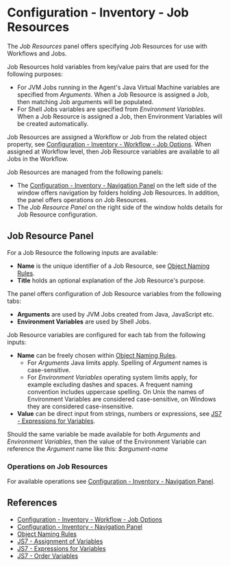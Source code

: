 # Configuration - Inventory - Job Resources

The *Job Resources* panel offers specifying Job Resources for use with Workflows and Jobs.

Job Resources hold variables from key/value pairs that are used for the following purposes:

- For JVM Jobs running in the Agent's Java Virtual Machine variables are specified from *Arguments*. When a Job Resource is assigned a Job, then matching Job arguments will be populated.
- For Shell Jobs variables are specified from *Environment Variables*. When a Job Resource is assigned a Job, then Environment Variables will be created automatically.

Job Resources are assigned a Workflow or Job from the related object property, see [Configuration - Inventory - Workflow - Job Options](/configuration-inventory-workflow-job-options). When assigned at Workflow level, then Job Resource variables are available to all Jobs in the Workflow.

Job Resources are managed from the following panels:

- The [Configuration - Inventory - Navigation Panel](/configuration-inventory-navigation) on the left side of the window offers navigation by folders holding Job Resources. In addition, the panel offers operations on Job Resources.
- The *Job Resource Panel* on the right side of the window holds details for Job Resource configuration.

## Job Resource Panel

For a Job Resource the following inputs are available:

- **Name** is the unique identifier of a Job Resource, see [Object Naming Rules](/object-naming-rules).
- **Title** holds an optional explanation of the Job Resource's purpose.

The panel offers configuration of Job Resource variables from the following tabs:

- **Arguments** are used by JVM Jobs created from Java, JavaScript etc.
- **Environment Variables** are used by Shell Jobs.

Job Resource variables are configured for each tab from the following inputs:

- **Name** can be freely chosen within [Object Naming Rules](/object-naming-rules).
  - For *Arguments* Java limits apply. Spelling of *Argument* names is case-sensitive.
  - For *Environment Variables* operating system limits apply, for example excluding dashes and spaces. A frequent naming convention includes uppercase spelling. On Unix the names of Environment Variables are considered case-sensitive, on Windows they are considered case-insensitive.
- **Value** can be direct input from strings, numbers or expressions, see [JS7 - Expressions for Variables](https://kb.sos-berlin.com/display/JS7/JS7+-+Expressions+for+Variables).

Should the same variable be made available for both *Arguments* and *Environment Variables*, then the value of the Environment Variable can reference the *Argument* name like this: *$argument-name*

### Operations on Job Resources

For available operations see [Configuration - Inventory - Navigation Panel](/configuration-inventory-navigation).

## References

- [Configuration - Inventory - Workflow - Job Options](/configuration-inventory-workflow-job-options)
- [Configuration - Inventory - Navigation Panel](/configuration-inventory-navigation)
- [Object Naming Rules](/object-naming-rules)
- [JS7 - Assignment of Variables](https://kb.sos-berlin.com/display/JS7/JS7+-+Assignment+of+Variables)
- [JS7 - Expressions for Variables](https://kb.sos-berlin.com/display/JS7/JS7+-+Expressions+for+Variables)
- [JS7 - Order Variables](https://kb.sos-berlin.com/display/JS7/JS7+-+Order+Variables)
